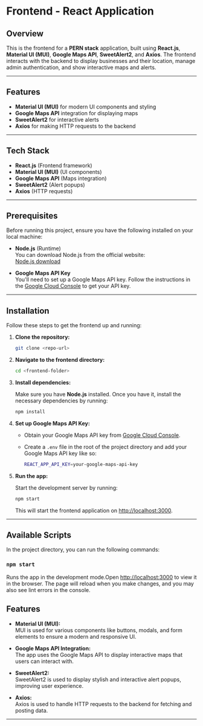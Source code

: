 
# Frontend - React Application

## Overview

This is the frontend for a **PERN stack** application, built using **React.js**, **Material UI (MUI)**, **Google Maps API**, **SweetAlert2**, and **Axios**. The frontend interacts with the backend to display businesses and their location, manage admin authentication, and show interactive maps and alerts.

---

## Features

- **Material UI (MUI)** for modern UI components and styling
- **Google Maps API** integration for displaying maps
- **SweetAlert2** for interactive alerts
- **Axios** for making HTTP requests to the backend

---

## Tech Stack

- **React.js** (Frontend framework)
- **Material UI (MUI)** (UI components)
- **Google Maps API** (Maps integration)
- **SweetAlert2** (Alert popups)
- **Axios** (HTTP requests)

---

## Prerequisites

Before running this project, ensure you have the following installed on your local machine:

- **Node.js** (Runtime)  
  You can download Node.js from the official website:  
  [Node.js download](https://nodejs.org/en/download/)

- **Google Maps API Key**  
  You'll need to set up a Google Maps API key. Follow the instructions in the [Google Cloud Console](https://console.cloud.google.com/) to get your API key.

---

## Installation

Follow these steps to get the frontend up and running:

1. **Clone the repository:**

   ```bash
   git clone <repo-url>
   ```

2. **Navigate to the frontend directory:**

   ```bash
   cd <frontend-folder>
   ```

3. **Install dependencies:**

   Make sure you have **Node.js** installed. Once you have it, install the necessary dependencies by running:

   ```bash
   npm install
   ```

4. **Set up Google Maps API Key:**

   - Obtain your Google Maps API key from [Google Cloud Console](https://console.cloud.google.com/).
   - Create a `.env` file in the root of the project directory and add your Google Maps API key like so:

     ```bash
     REACT_APP_API_KEY=your-google-maps-api-key
     ```

5. **Run the app:**

   Start the development server by running:

   ```bash
   npm start
   ```

   This will start the frontend application on [http://localhost:3000](http://localhost:3000).

---

## Available Scripts

In the project directory, you can run the following commands:

### `npm start`

Runs the app in the development mode.Open [http://localhost:3000](http://localhost:3000) to view it in the browser. The page will reload when you make changes, and you may also see lint errors in the console.


## Features

- **Material UI (MUI):**  
  MUI is used for various components like buttons, modals, and form elements to ensure a modern and responsive UI.

- **Google Maps API Integration:**  
  The app uses the Google Maps API to display interactive maps that users can interact with.

- **SweetAlert2:**  
  SweetAlert2 is used to display stylish and interactive alert popups, improving user experience.

- **Axios:**  
  Axios is used to handle HTTP requests to the backend for fetching and posting data.

---


